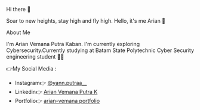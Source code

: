 Hi there 👋

Soar to new heights, stay high and fly high.
Hello, it's me Arian 👋


About Me


I'm Arian Vemana Putra Kaban. I'm currently exploring Cybersecurity.Currently studying at Batam State Polytechnic
Cyber Security engineering student 🧑‍💻

👉My Social Media :
- Instagram👉 [@yann.putraa__](https://www.instagram.com/yann.putraa__/) 
- Linkedin👉 [Arian Vemana Putra K](https://www.linkedin.com/in/arian-vemana-putra-kaban) 
- Portfolio👉 [arian-vemana portfolio](https://arianvemana-portfolio-web.vercel.app/) 
